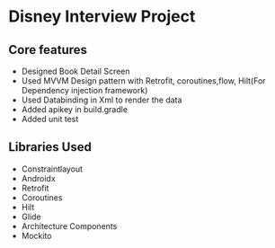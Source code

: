 # Disney Interview Project


## Core features
- Designed Book Detail Screen
- Used MVVM Design pattern with Retrofit, coroutines,flow, Hilt(For Dependency injection framework)
- Used Databinding in Xml to render the data
- Added apikey in build.gradle 
- Added unit test

## Libraries Used
- Constraintlayout
- Androidx
- Retrofit
- Coroutines
- Hilt
- Glide
- Architecture Components
- Mockito







